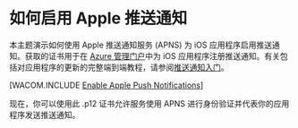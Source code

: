 <properties pageTitle="如何启用 Apple 推送通知" metaKeywords="" description="按照本教程进行操作，创建使用 Azure 移动服务的新服务。" metaCanonical="" services="mobile-services,notification-hubs" documentationCenter="Mobile" title="How to enable Apple push notifications" authors="glenga" solutions="" manager="dwrede" editor="" />

<tags 
wacn.date="04/11/2015"
ms.service="mobile-services" ms.workload="mobile" ms.tgt_pltfrm="mobile-ios" ms.devlang="multiple" ms.topic="article" ms.date="11/21/2014" ms.author="glenga" />

# 如何启用 Apple 推送通知

本主题演示如何使用 Apple 推送通知服务 (APNS) 为 iOS 应用程序启用推送通知。获取的证书用于在 [Azure 管理门户][Management Portal]中为 iOS 应用程序注册推送通知。有关包括对应用程序的更新的完整端到端教程，请参阅[推送通知入门]。 

[WACOM.INCLUDE [Enable Apple Push Notifications](../includes/enable-apple-push-notifications.md)]

现在，你可以使用此 .p12 证书允许服务使用 APNS 进行身份验证并代表你的应用程序发送推送通知。

<!-- Anchors. -->


<!-- Images. -->


<!-- URLs. -->
[推送通知入门]: /zh-cn/documentation/articles/mobile-services-javascript-backend-ios-get-started-push/
[移动服务 SDK]: https://zumo.blob.core.windows.net/sdk/azuresdk-win8-v0.2.5.msi

[Management Portal]: https://manage.windowsazure.cn/

